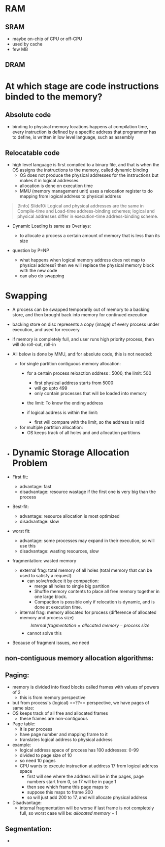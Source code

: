 # RAM
## SRAM
- maybe on-chip of CPU or off-CPU
- used by cache
- few MB
## DRAM

# At which stage are code instructions binded to the memory?
## Absolute code
- binding to physical memory locations happens at compilation time, every instruction is defined by a specific address that programmer has to define, is written in low level language, such as assembly
## Relocatable code 
- high level language is first compiled to a binary file, and that is when the OS assigns the instructions to the memory, called dynamic binding
	- OS does not produce the physical addresses for the instructions but makes it in logical addresses
	- allocation is done on execution time
	- MMU (memory management unit) uses a relocation register to do mapping from logical address to physical address
	
>[!info]
>Slide10: Logical and physical addresses are the same in Compile-time and Load-time address-binding schemes; logical and physical addresses differ in execution-time address-binding scheme.

- Dynamic Loading is same as Overlays:
	- to allocate a process a certain amount of memory that is less than its size

- question by P=NP
	- what happens when logical memory address does not map to physical address? then we will replace the physical memory block with the new code
	- can also do swapping
# Swapping
- A process can be swapped temporarily out of memory to a backing store, and then brought back into memory for continued execution
- backing store on disc represents a copy (image) of every process under execution, and used for recovery
- if memory is completely full, and user runs high priority process, then will do roll-out, roll-in

- All below is done by MMU, and for absolute code, this is not needed:
	- for single partition contiguous memory allocation:
		- for a certain process reloaction sddress : 5000, the limit: 500
			- first physical address starts from 5000
			- will go upto 499
			- only contain processes that will be loaded into memory
		- the limit: To know the ending address
		
		- if logical address is within the limit:
			- first will compare with the limit, so the address is valid
	- for multiple partition allocation:
		- OS keeps track of all holes and and allocation partitions
- # Dynamic Storage Allocation Problem
- First fit:
	- advantage: fast
	- disadvantage: resource wastage if the first one is very big than the process
- Best-fit:
	- advantage: resource allocation is most optimized
	- disadvantage: slow
- worst fit:
	- advantage: some processes may expand in their execution, so will use this
	- disadvantage: wasting resources, slow
	
- fragmentation: wasted memory
	- external frag: total memory of all holes (total memory that can be used to satisfy a request)
		- can solve/reduce it by compaction:
			- merge all holes to single big partition
			- Shuffle memory contents to place all free memory together in one large block. 
			- Compaction is possible only if relocation is dynamic, and is done at execution time.
	- internal frag: memory allocated for process (difference of allocated memory and process size) $$Internal\ fragmentation=allocated\ memory - process\ size$$
		- cannot solve this
- Because of fragment issues, we need 
## non-contiguous memory allocation algorithms:
## Paging:
- memory is divided into fixed blocks called frames with values of powers of 2
	- this is from memory perspective
- but from process's (logical) ==??== perspective, we have pages of same size:
- OS keeps track of all free and allocated frames
	- these frames are non-contiguous
- Page table:
	- it is per process
	- have page number and mapping frame to it 
	- translates logical address to physical address
- example:
	- logical address space of process has 100 addresses: 0-99
	- divided to page size of 10
	- so need 10 pages
	- CPU wants to execute instruction at address 17 from logical address space
		- first will see where the address will be in the pages, page numbers start from 0, so 17 will be in page 1
		- then see which frame this page maps to
		- suppose this maps to frame 200
		- so will just add 200 to 17, and will allocate physical address
- Disadvantage:
	- internal fragmentation will be worse if last frame is not completely full, so worst case will be: $allocated\ memory - 1$
## Segmentation:
- 
